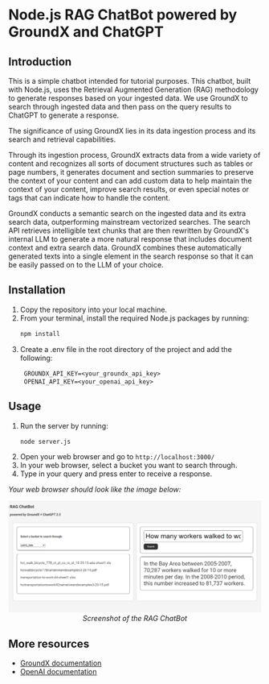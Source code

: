 # Node.js RAG ChatBot powered by GroundX and ChatGPT

## Introduction
This is a simple chatbot intended for tutorial purposes. This chatbot, built with Node.js, uses the Retrieval Augmented Generation (RAG) methodology to generate responses based on your ingested data. We use GroundX to search through ingested data and then pass on the query results to ChatGPT to generate a response. 

The significance of using GroundX lies in its data ingestion process and its search and retrieval capabilities.

Through its ingestion process, GroundX extracts data from a wide variety of content and recognizes all sorts of document structures such as tables or page numbers, it generates document and section summaries to preserve the context of your content and can add custom data to help maintain the context of your content, improve search results, or even special notes or tags that can indicate how to handle the content.

GroundX conducts a semantic search on the ingested data and its extra search data, outperforming mainstream vectorized searches. The search API retrieves intelligible text chunks that are then rewritten by GroundX's internal LLM to generate a more natural response that includes document context and extra search data. GroundX combines these automatically generated texts into a single element in the search response so that it can be easily passed on to the LLM of your choice.

## Installation
1. Copy the repository into your local machine.
2. From your terminal, install the required Node.js packages by running:
   ```bash
   npm install
   ```
3. Create a .env file in the root directory of the project and add the following:
   ```
    GROUNDX_API_KEY=<your_groundx_api_key>
    OPENAI_API_KEY=<your_openai_api_key>
    ```

## Usage
1. Run the server by running:
   ```bash
   node server.js
   ```
2. Open your web browser and go to `http://localhost:3000/`
3. In your web browser, select a bucket you want to search through.
4. Type in your query and press enter to receive a response.

_Your web browser should look like the image below:_
<div align="center">

![RAG ChatBot](image.png)
_Screenshot of the RAG ChatBot_

</div>

## More resources
- [GroundX documentation](https://documentation.groundx.ai/docs)
- [OpenAI documentation](https://platform.openai.com/docs/overview)